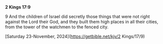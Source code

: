 **2 Kings 17:9**

9 And the children of Israel did secretly those things that were not right against the Lord their God, and they built them high places in all their cities, from the tower of the watchmen to the fenced city.

[Saturday 23-November, 2024](https://getbible.net/kjv/2 Kings/17/9)
